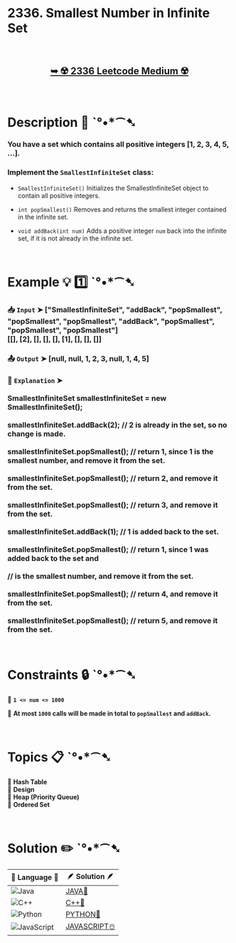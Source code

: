 # 2336. Smallest Number in Infinite Set

</br>

<h2 align="center"> 

<a href="https://leetcode.com/problems/smallest-number-in-infinite-set/description/?envType=study-plan-v2&envId=leetcode-75"><strong>➥ ☢️ 2336 Leetcode Medium ☢️ </strong></a>
</h2>

</br>

# Description 📜 ˋ°•*⁀➷

### You have a set which contains all positive integers [1, 2, 3, 4, 5, ...].

### Implement the `SmallestInfiniteSet` class:

- `SmallestInfiniteSet()` Initializes the SmallestInfiniteSet object to contain all positive integers.

- `int popSmallest()` Removes and returns the smallest integer contained in the infinite set.

- `void addBack(int num)` Adds a positive integer `num` back into the infinite set, if it is not already in the infinite set.

</br>

# Example 💡 1️⃣ ˋ°•*⁀➷

  ### 📥 `Input`  ➤ ["SmallestInfiniteSet", "addBack", "popSmallest", "popSmallest", "popSmallest", "addBack", "popSmallest", "popSmallest", "popSmallest"]</br> [[], [2], [], [], [], [1], [], [], []]

  ### 📤 `Output`  ➤ [null, null, 1, 2, 3, null, 1, 4, 5]

  ### 🔦 `Explanation`  ➤ </br></br> SmallestInfiniteSet smallestInfiniteSet = new SmallestInfiniteSet();</br></br> smallestInfiniteSet.addBack(2);    // 2 is already in the set, so no change is made.</br></br> smallestInfiniteSet.popSmallest(); // return 1, since 1 is the smallest number, and remove it from the set.</br></br> smallestInfiniteSet.popSmallest(); // return 2, and remove it from the set.</br></br> smallestInfiniteSet.popSmallest(); // return 3, and remove it from the set.</br></br> smallestInfiniteSet.addBack(1);    // 1 is added back to the set.</br></br> smallestInfiniteSet.popSmallest(); // return 1, since 1 was added back to the set and</br></br>                                    // is the smallest number, and remove it from the set.</br></br> smallestInfiniteSet.popSmallest(); // return 4, and remove it from the set.</br></br> smallestInfiniteSet.popSmallest(); // return 5, and remove it from the set.

</br>

# Constraints 🔒 ˋ°•*⁀➷

🔹 **`1 <= num <= 1000`** </br>

🔹 **At most `1000` calls will be made in total to `popSmallest` and `addBack`.** </br>

</br>

# Topics 📋 ˋ°•*⁀➷

🔸 **Hash Table**  </br>
🔸 **Design**  </br>
🔸 **Heap (Priority Queue)**  </br>
🔸 **Ordered Set**  </br>

</br>

# Solution ✏️ ˋ°•*⁀➷

| 📒 Language 📒  | 🪶 Solution 🪶 |
| ------------- | ------------- |
|  ![Java](https://img.shields.io/badge/java-%23ED8B00.svg?style=for-the-badge&logo=openjdk&logoColor=white)  | [JAVA🍁]() |
|  ![C++](https://img.shields.io/badge/c++-%2300599C.svg?style=for-the-badge&logo=c%2B%2B&logoColor=white)  | [C++🎲]()  |
|  ![Python](https://img.shields.io/badge/python-3670A0?style=for-the-badge&logo=python&logoColor=ffdd54)    | [PYTHON🍰]() |
| ![JavaScript](https://img.shields.io/badge/javascript-%23323330.svg?style=for-the-badge&logo=javascript&logoColor=%23F7DF1E)   | [JAVASCRIPT☃️]() |
